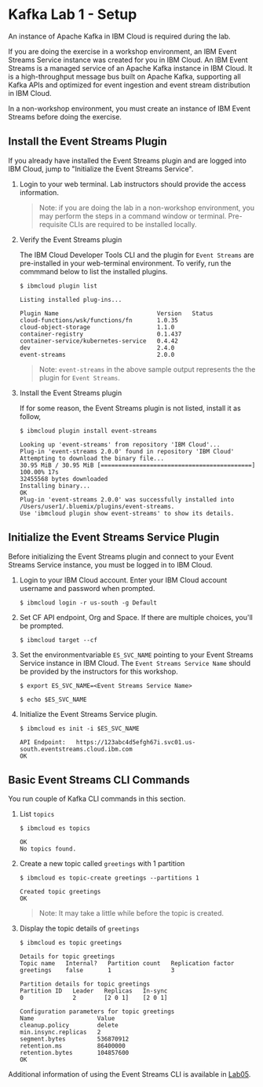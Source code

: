 # Kafka Lab 1 - Setup

An instance of Apache Kafka in IBM Cloud is required during the lab. 

If you are doing the exercise in a workshop environment, an IBM Event Streams Service instance was created for you in IBM Cloud. An IBM Event Streams is a managed service of an Apache Kafka instance in IBM Cloud. It is a high-throughput message bus built on Apache Kafka, supporting all Kafka APIs and optimized for event ingestion and event stream distribution in IBM Cloud.

In a non-workshop environment, you must create an instance of IBM Event Streams before doing the exercise.


## Install the Event Streams Plugin

If you already have installed the Event Streams plugin and are logged into IBM Cloud, jump to "Initialize the Event Streams Service".

1. Login to your web terminal. Lab instructors should provide the access information.

	> Note: if you are doing the lab in a non-workshop environment, you may perform the steps in a command window or terminal. Pre-requisite CLIs are required to be installed locally.

1. Verify the Event Streams plugin

	The IBM Cloud Developer Tools CLI and the plugin for `Event Streams` are pre-installed in your web-terminal environment. To verify, run the commmand below to list the installed plugins.

	```
	$ ibmcloud plugin list

	Listing installed plug-ins...

	Plugin Name                            Version   Status   
	cloud-functions/wsk/functions/fn       1.0.35       
	cloud-object-storage                   1.1.0        
	container-registry                     0.1.437      
	container-service/kubernetes-service   0.4.42       
	dev                                    2.4.0        
	event-streams                          2.0.0
	```

	> Note: `event-streams` in the above sample output represents the the plugin for `Event Streams`.

1. Install the Event Streams plugin

	If for some reason, the Event Streams plugin is not listed, install it as follow,

	```shell
	$ ibmcloud plugin install event-streams

	Looking up 'event-streams' from repository 'IBM Cloud'...
	Plug-in 'event-streams 2.0.0' found in repository 'IBM Cloud'
	Attempting to download the binary file...
	30.95 MiB / 30.95 MiB [===========================================] 100.00% 17s
	32455568 bytes downloaded
	Installing binary...
	OK
	Plug-in 'event-streams 2.0.0' was successfully installed into /Users/user1/.bluemix/plugins/event-streams. 
	Use 'ibmcloud plugin show event-streams' to show its details.
	```


## Initialize the Event Streams Service Plugin

Before initializing the Event Streams plugin and connect to your Event Streams Service instance, you must be logged in to IBM Cloud.

1. Login to your IBM Cloud account. Enter your IBM Cloud account username and password when prompted.

    ```console
    $ ibmcloud login -r us-south -g Default
    ```

1.  Set CF API endpoint, Org and Space. If there are multiple choices, you'll be prompted.

	```console
	$ ibmcloud target --cf
	```

1. Set the environmentvariable `ES_SVC_NAME` pointing to your Event Streams Service instance in IBM Cloud. The `Event Streams Service Name` should be provided by the instructors for this workshop. 

	```shell
	$ export ES_SVC_NAME=<Event Streams Service Name>

	$ echo $ES_SVC_NAME
	```

1. Initialize the Event Streams Service plugin.

	```console
	$ ibmcloud es init -i $ES_SVC_NAME

	API Endpoint: 	https://123abc4d5efgh67i.svc01.us-south.eventstreams.cloud.ibm.com
	OK
	```


## Basic Event Streams CLI Commands

You run couple of Kafka CLI commands in this section.

1. List `topics`

	```shell
	$ ibmcloud es topics

	OK
	No topics found.
	```
	
1. Create a new topic called `greetings` with 1 partition

	```console
	$ ibmcloud es topic-create greetings --partitions 1

	Created topic greetings
	OK
	```

	> Note: It may take a little while before the topic is created.

1. Display the topic details of `greetings`

	```shell
	$ ibmcloud es topic greetings

	Details for topic greetings
	Topic name   Internal?   Partition count   Replication factor   
	greetings    false       1                 3   

	Partition details for topic greetings
	Partition ID   Leader   Replicas   In-sync   
	0              2        [2 0 1]    [2 0 1]   

	Configuration parameters for topic greetings
	Name                  Value   
	cleanup.policy        delete   
	min.insync.replicas   2   
	segment.bytes         536870912   
	retention.ms          86400000   
	retention.bytes       104857600   
	OK
	```

Additional information of using the Event Streams CLI is available in [Lab05](../Lab05/README.md).


